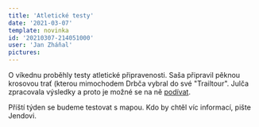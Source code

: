 ```yaml
---
title: 'Atletické testy'
date: '2021-03-07'
template: novinka
id: '20210307-214051000'
user: 'Jan Zháňal'
pictures:
---
```

O víkednu proběhly testy atletické připravenosti. Saša připravil pěknou krosovou trať (kterou mimochodem Drbča vybral do své "Trailtour". Julča zpracovala výsledky a proto je možné se na ně [podívat](http://obasen.orientering.se/winsplits/online/en/default.asp?page=classes&amp;databaseId=73340).

Příští týden se budeme testovat s mapou. Kdo by chtěl víc informací, pište Jendovi.
